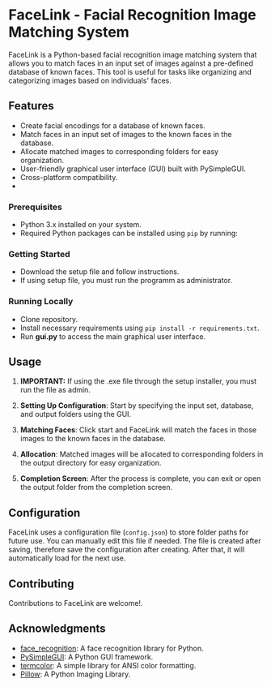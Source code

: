 # FaceLink - Facial Recognition Image Matching System

FaceLink is a Python-based facial recognition image matching system that allows you to match faces in an input set of images against a pre-defined database of known faces. This tool is useful for tasks like organizing and categorizing images based on individuals' faces.

## Features

- Create facial encodings for a database of known faces.
- Match faces in an input set of images to the known faces in the database.
- Allocate matched images to corresponding folders for easy organization.
- User-friendly graphical user interface (GUI) built with PySimpleGUI.
- Cross-platform compatibility.
- 
### Prerequisites

- Python 3.x installed on your system.
- Required Python packages can be installed using `pip` by running:

### Getting Started

- Download the setup file and follow instructions.
- If using setup file, you must run the programm as administrator.

### Running Locally

- Clone repository.
- Install necessary requirements using `pip install -r requirements.txt`.
- Run **gui.py** to access the main graphical user interface.


## Usage
1. **IMPORTANT:** If using the .exe file through the setup installer, you must run the file as admin.

1. **Setting Up Configuration**: Start by specifying the input set, database, and output folders using the GUI.

2. **Matching Faces**: Click start and FaceLink will match the faces in those images to the known faces in the database.

3. **Allocation**: Matched images will be allocated to corresponding folders in the output directory for easy organization.

4. **Completion Screen**: After the process is complete, you can exit or open the output folder from the completion screen.

## Configuration

FaceLink uses a configuration file (`config.json`) to store folder paths for future use. You can manually edit this file if needed.
The file is created after saving, therefore save the configuration after creating. After that, it will automatically load for the next use.
## Contributing

Contributions to FaceLink are welcome!.

## Acknowledgments

- [face_recognition](https://github.com/ageitgey/face_recognition): A face recognition library for Python.
- [PySimpleGUI](https://pysimplegui.readthedocs.io/): A Python GUI framework.
- [termcolor](https://pypi.org/project/termcolor/): A simple library for ANSI color formatting.
- [Pillow](https://pillow.readthedocs.io/en/stable/): A Python Imaging Library.

